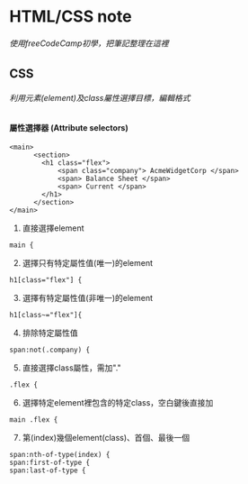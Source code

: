# HTML/CSS note
###### 使用freeCodeCamp初學，把筆記整理在這裡
## CSS
###### 利用元素(element)及class屬性選擇目標，編輯格式

#### 屬性選擇器 (Attribute selectors)
```
<main>
      <section>
        <h1 class="flex">
            <span class="company"> AcmeWidgetCorp </span>
            <span> Balance Sheet </span>
            <span> Current </span>
        </h1>
      </section>
</main>
```
1. 直接選擇element
```
main {
```
2. 選擇只有特定屬性值(唯一)的element
```
h1[class="flex"] {
```
3. 選擇有特定屬性值(非唯一)的element
```
h1[class~="flex"]{
```
4. 排除特定屬性值
```
span:not(.company) {
```
5. 直接選擇class屬性，需加"."
```
.flex {
```
6. 選擇特定element裡包含的特定class，空白鍵後直接加
```
main .flex {
```
7. 第(index)幾個element(class)、首個、最後一個
```
span:nth-of-type(index) {
span:first-of-type {
span:last-of-type {
```

